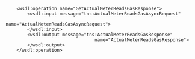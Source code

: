         <wsdl:operation name="GetActualMeterReadsGasResponse">
            <wsdl:input message="tns:ActualMeterReadsGasAsyncRequest"
                                    name="ActualMeterReadsGasAsyncRequest">
            </wsdl:input>
            <wsdl:output message="tns:ActualMeterReadsGasResponse"
                                     name="ActualMeterReadsGasResponse">
            </wsdl:output>
        </wsdl:operation>
